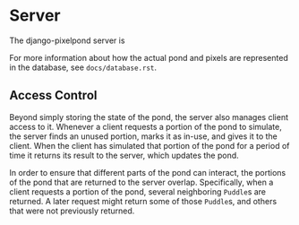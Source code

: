 Server
======

The django-pixelpond server is 

For more information about how the actual pond and pixels are represented in
the database, see ``docs/database.rst``.

Access Control
--------------

Beyond simply storing the state of the pond, the server also manages client
access to it.  Whenever a client requests a portion of the pond to simulate,
the server finds an unused portion, marks it as in-use, and gives it to the
client.  When the client has simulated that portion of the pond for a period
of time it returns its result to the server, which updates the pond.

In order to ensure that different parts of the pond can interact, the portions
of the pond that are returned to the server overlap.  Specifically, when a
client requests a portion of the pond, several neighboring ``Puddle``s are
returned.  A later request might return some of those ``Puddle``s, and others
that were not previously returned.
 